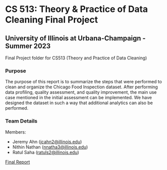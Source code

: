 # CS 513: Theory & Practice of Data Cleaning Final Project
## University of Illinois at Urbana-Champaign - Summer 2023

Final Project folder for CS513 (Theory and Practice of Data Cleaning)

### Purpose
The purpose of this report is to summarize the steps that were performed to clean and organize
the Chicago Food Inspection dataset. After performing data profiling, quality assessment, and
quality improvement, the main use case mentioned in the initial assessment can be
implemented. We have designed the dataset in such a way that additional analytics can also be
performed.

### Team Details
Members:
- Jeremy Ahn (jcahn2@illinois.edu)
- Nithin Nathan (nnatha3@illinois.edu)
- Ratul Saha (ratuls2@illinois.edu)

[Final Report](CS513-Data%20Cleaning-Phase2%20Report%20-%20Team120.pdf)
